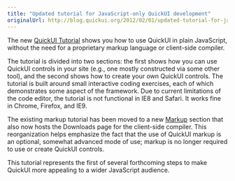 ```yaml
---
title: "Updated tutorial for JavaScript-only QuickUI development"
originalUrl: http://blog.quickui.org/2012/02/01/updated-tutorial-for-javascript-only-quickui-development/
---
```


<p>
  The new <a href="https://quickui.org/tutorial/">QuickUI Tutorial</a> shows you
  how to use QuickUI in plain JavaScript, without the need for a proprietary
  markup language or client-side compiler.
</p>
<p>
  The tutorial is divided into two sections: the first shows how you can use
  QuickUI controls in your site (e.g., one mostly constructed via some other
  tool), and the second shows how to create your own QuickUI controls. The
  tutorial is built around small interactive coding exercises, each of which
  demonstrates some aspect of the framework. Due to current limitations of the
  code editor, the tutorial is not functional in IE8 and Safari. It works fine
  in Chrome, Firefox, and IE9.
</p>
<p>
  The existing markup tutorial has been moved to a new
  <a href="https://quickui.org/markup/">Markup</a> section that also now hosts
  the Downloads page for the client-side compiler. This reorganization helps
  emphasize the fact that the use of QuickUI markup is an optional, somewhat
  advanced mode of use; markup is no longer required to use or create QuickUI
  controls.
</p>
<p>
  This tutorial represents the first of several forthcoming steps to make
  QuickUI more appealing to a wider JavaScript audience.
</p>
